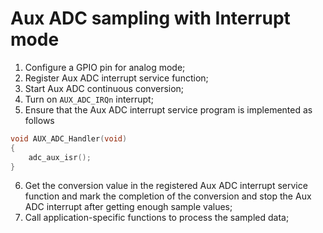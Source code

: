 # Aux ADC sampling with Interrupt mode

1. Configure a GPIO pin for analog mode;
2. Register Aux ADC interrupt service function;
3. Start Aux ADC continuous conversion;
4. Turn on `AUX_ADC_IRQn` interrupt;
5. Ensure that the Aux ADC interrupt service program is implemented as follows

```c
void AUX_ADC_Handler(void)
{
	adc_aux_isr();
}
```
6. Get the conversion value in the registered Aux ADC interrupt service function and mark the completion of the conversion and stop the Aux ADC interrupt after getting enough sample values;
7. Call application-specific functions to process the sampled data;
